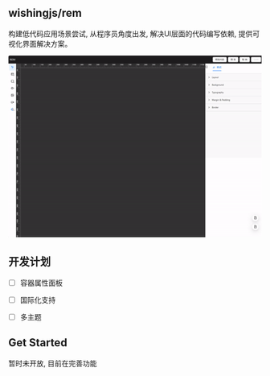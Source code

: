 ## wishingjs/rem

构建低代码应用场景尝试, 从程序员角度出发, 解决UI层面的代码编写依赖, 提供可视化界面解决方案。

![](https://raw.githubusercontent.com/xoptimal/images/main/img/ezgif-4-7e1e7ab2e3.gif)

开发计划
---
* [ ] 容器属性面板
* [ ] 国际化支持
* [ ] 多主题


Get Started
---
暂时未开放, 目前在完善功能